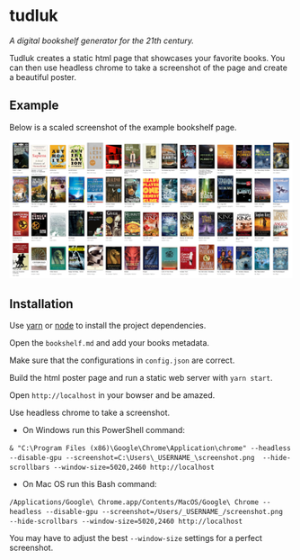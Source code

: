 # tudluk

*A digital bookshelf generator for the 21th century.*

Tudluk creates a static html page that showcases your favorite books. You can then use headless chrome to take a screenshot of the page and create a beautiful poster.

## Example

Below is a scaled screenshot of the example bookshelf page.

![](https://raw.githubusercontent.com/janikvonrotz/tudluk/master/screenshot.png)

## Installation

Use [yarn](https://yarnpkg.com/lang/en/) or [node](https://nodejs.org/en/) to install the project dependencies.

Open the `bookshelf.md` and add your books metadata.

Make sure that the configurations in `config.json` are correct.

Build the html poster page and run a static web server with `yarn start`.

Open `http://localhost` in your bowser and be amazed.

Use headless chrome to take a screenshot.

* On Windows run this PowerShell command:

`& "C:\Program Files (x86)\Google\Chrome\Application\chrome" --headless --disable-gpu --screenshot=C:\Users\_USERNAME_\screenshot.png  --hide-scrollbars --window-size=5020,2460 http://localhost`

* On Mac OS run this Bash command:

`/Applications/Google\ Chrome.app/Contents/MacOS/Google\ Chrome --headless --disable-gpu --screenshot=/Users/_USERNAME_/screenshot.png  --hide-scrollbars --window-size=5020,2460 http://localhost`

You may have to adjust the best `--window-size` settings for a perfect screenshot.